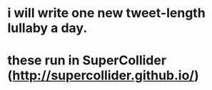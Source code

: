# i will write one new tweet-length lullaby a day.

# these run in SuperCollider (http://supercollider.github.io/)
